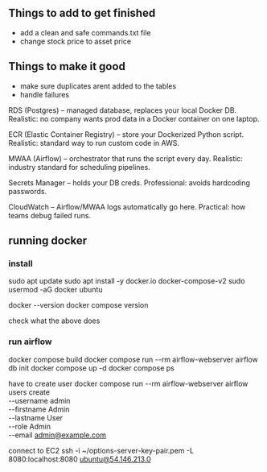 ## Things to add to get finished
- add a clean and safe commands.txt file
 - change stock price to asset price

## Things to make it good
- make sure duplicates arent added to the tables
- handle failures

RDS (Postgres) – managed database, replaces your local Docker DB.
Realistic: no company wants prod data in a Docker container on one laptop.

ECR (Elastic Container Registry) – store your Dockerized Python script.
Realistic: standard way to run custom code in AWS.

MWAA (Airflow) – orchestrator that runs the script every day.
Realistic: industry standard for scheduling pipelines.

Secrets Manager – holds your DB creds.
Professional: avoids hardcoding passwords.

CloudWatch – Airflow/MWAA logs automatically go here.
Practical: how teams debug failed runs.

## running docker
### install
sudo apt update
sudo apt install -y docker.io docker-compose-v2
sudo usermod -aG docker ubuntu

docker --version
docker compose version

check what the above does

### run airflow

docker compose build
docker compose run --rm airflow-webserver airflow db init
docker compose up -d
docker compose ps

have to create user
docker compose run --rm airflow-webserver airflow users create \
    --username admin \
    --firstname Admin \
    --lastname User \
    --role Admin \
    --email admin@example.com

connect to EC2
ssh -i ~/options-server-key-pair.pem -L 8080:localhost:8080 ubuntu@54.146.213.0
